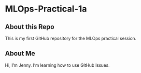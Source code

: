 # MLOps-Practical-1a
## About this Repo
This is my first GitHub repository for the MLOps practical session.

## About Me
Hi, I’m Jenny.
I’m learning how to use GitHub Issues.